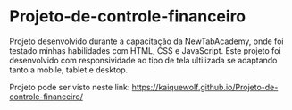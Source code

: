 # Projeto-de-controle-financeiro

Projeto desenvolvido durante a capacitação da NewTabAcademy, onde foi testado minhas habilidades com HTML, CSS e JavaScript.
  Este projeto foi desenvolvido com responsividade ao tipo de tela ultilizada se adaptando tanto a mobile, tablet e desktop.
  
  Projeto pode ser visto neste link: https://kaiquewolf.github.io/Projeto-de-controle-financeiro/
